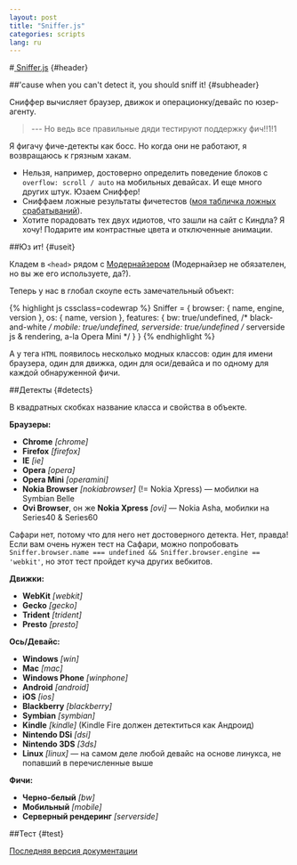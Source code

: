 ```yaml
---
layout: post
title: "Sniffer.js"
categories: scripts
lang: ru
---
```


#<a href="https://github.com/wilddeer/Sniffer" class="iconlink"><i class="icon-heart-empty"> </i><span>Sniffer.js</span></a> {#header}

##'cause when you can't detect it, you should sniff it! {#subheader}

Сниффер вычисляет браузер, движок и операционку/девайс по юзер-агенту.

> --- Но ведь все правильные дяди тестируют поддержку фич!!1!1

Я фигачу фиче-детекты как босс. Но когда они не работают, я возвращаюсь к грязным хакам.

- Нельзя, например, достоверно определить поведение блоков с `overflow: scroll / auto` на мобильных девайсах. И еще много других штук. Юзаем Сниффер!
- Сниффаем ложные результаты фичетестов ([моя табличка ложных срабатываний](https://docs.google.com/spreadsheet/ccc?key=0AjA1cIs8C8MGdFdyQ0lMQnhMbHJEeVZpMW9XejhzU2c&usp=sharing#gid=0)).
- Хотите порадовать тех двух идиотов, что зашли на сайт с Киндла? Я хочу! Подарите им контрастные цвета и отключенные анимации.

##Юз ит! {#useit}

Кладем в `<head>` рядом с [Модернайзером](//modernizr.com) (Модернайзер не обязателен, но вы же его используете, да?).

Теперь у нас в глобал скоупе есть замечательный объект:

{% highlight js cssclass=codewrap %}
Sniffer = {
  browser: {
    name,
    engine,
    version
  },
  os: {
    name,
    version
  },
  features: {
    bw: true/undefined, /* black-and-white */
    mobile: true/undefined,
    serverside: true/undefined /* serverside js & rendering, a-la Opera Mini */
  }
}
{% endhighlight %}

А у тега `HTML` появилось несколько модных классов: один для имени браузера, один для движка, один для оси/девайса и по одному для каждой обнаруженной фичи.

##Детекты {#detects}

В квадратных скобках название класса и свойства в объекте.

**Браузеры:**

- **Chrome** *[chrome]*
- **Firefox** *[firefox]*
- **IE** *[ie]*
- **Opera** *[opera]*
- **Opera Mini** *[operamini]*
- **Nokia Browser** *\[nokiabrowser\]* (!= Nokia Xpress) — мобилки на Symbian Belle
- **Ovi Browser**, он же **Nokia Xpress** *[ovi]* — Nokia Asha, мобилки на Series40 & Series60


Сафари нет, потому что для него нет достоверного детекта. Нет, правда! Если вам очень нужен тест на Сафари, можно попробовать `Sniffer.browser.name === undefined && Sniffer.browser.engine == 'webkit'`, но этот тест пройдет куча других вебкитов.

**Движки:**

- **WebKit** *[webkit]*
- **Gecko** *[gecko]*
- **Trident** *[trident]*
- **Presto** *[presto]*

**Ось/Девайс:**

- **Windows** *[win]*
- **Mac** *[mac]*
- **Windows Phone** *[winphone]*
- **Android** *[android]*
- **iOS** *[ios]*
- **Blackberry** *[blackberry]*
- **Symbian** *[symbian]*
- **Kindle** *\[kindle\]* (Kindle Fire должен детектиться как Андроид)
- **Nintendo DSi** *[dsi]*
- **Nintendo 3DS** *[3ds]*
- **Linux** *[linux]* — на самом деле любой девайс на основе линукса, не попавший в перечисленные выше

**Фичи:**

- **Черно-белый** *[bw]*
- **Мобильный** *[mobile]*
- **Серверный рендеринг** *[serverside]*

##Тест {#test}

<div id="test_console"></div>

<script>
	dzDelayed.push(function() {
		testConsole.log('<b>Sniffer OS:</b><br>'+Sniffer.os.name);
		testConsole.log('<b>Sniffer OS version:</b><br>'+Sniffer.os.version);
		testConsole.log('<b>Sniffer browser:</b><br>'+Sniffer.browser.name);
		testConsole.log('<b>Sniffer engine:</b><br>'+Sniffer.browser.engine);
		testConsole.log('<b>Sniffer browser version:</b><br>'+Sniffer.browser.version);

		for (var prop in Sniffer.features) {
			testConsole.log('<b>Sniffer '+prop+':</b><br>'+Sniffer.features[prop]);
		}
	});
</script>

<a href="https://github.com/wilddeer/Sniffer/blob/master/README.md" class="iconlink"><i class="icon-book"> </i><span>Последняя версия документации</span></a>